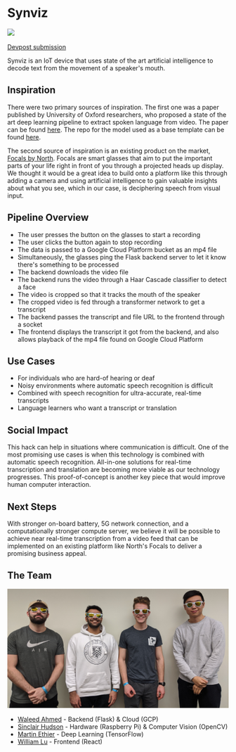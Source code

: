 # Synviz
![](images/prototype.jpg)

[Devpost submission](https://devpost.com/software/synviz)

Synviz is an IoT device that uses state of the art artificial intelligence to decode text from the movement of a speaker's mouth.

## Inspiration
There were two primary sources of inspiration. The first one was a paper published by University of Oxford researchers, who proposed a state of the art deep learning pipeline to extract spoken language from video. The paper can be found [here](http://www.robots.ox.ac.uk/~vgg/publications/2018/Afouras18b/afouras18b.pdf). The repo for the model used as a base template can be found [here](https://github.com/afourast/deep_lip_reading).

The second source of inspiration is an existing product on the market, [Focals by North](https://www.bynorth.com/). Focals are smart glasses that aim to put the important parts of your life right in front of you through a projected heads up display. We thought it would be a great idea to build onto a platform like this through adding a camera and using artificial intelligence to gain valuable insights about what you see, which in our case, is deciphering speech from visual input.

## Pipeline Overview
* The user presses the button on the glasses to start a recording
* The user clicks the button again to stop recording
* The data is passed to a Google Cloud Platform bucket as an mp4 file
* Simultaneously, the glasses ping the Flask backend server to let it know there's something to be processed
* The backend downloads the video file
* The backend runs the video through a Haar Cascade classifier to detect a face
* The video is cropped so that it tracks the mouth of the speaker
* The cropped video is fed through a transformer network to get a transcript
* The backend passes the transcript and file URL to the frontend through a socket
* The frontend displays the transcript it got from the backend, and also allows playback of the
mp4 file found on Google Cloud Platform

## Use Cases
* For individuals who are hard-of hearing or deaf
* Noisy environments where automatic speech recognition is difficult
* Combined with speech recognition for ultra-accurate, real-time transcripts
* Language learners who want a transcript or translation

## Social Impact
This hack can help in situations where communication is difficult. One of the most promising use cases is when
this technology is combined with automatic speech recognition. All-in-one solutions for real-time transcription and translation
are becoming more viable as our technology progresses.
This proof-of-concept is another key piece that would
improve human computer interaction.

## Next Steps
With stronger on-board battery, 5G network connection, and a computationally stronger compute server, we believe it will be possible to achieve near real-time transcription from a video feed that can be implemented on an existing platform like North's Focals to deliver a promising business appeal.

## The Team
![](images/team_photo.jpg)
* [Waleed Ahmed](https://github.com/w29ahmed) - Backend (Flask) & Cloud (GCP)
* [Sinclair Hudson](https://github.com/SinclairHudson) - Hardware (Raspberry Pi) & Computer Vision (OpenCV)
* [Martin Ethier](https://github.com/MartinEthier) - Deep Learning (TensorFlow)
* [William Lu](https://github.com/WillyumLu) - Frontend (React)